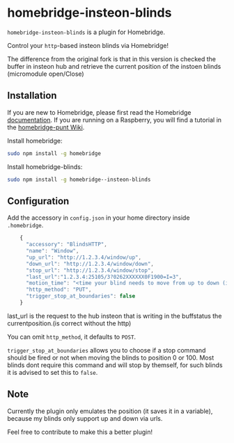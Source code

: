 # homebridge-insteon-blinds

`homebridge-insteon-blinds` is a plugin for Homebridge.

Control your `http`-based insteon blinds via Homebridge!

The difference from the original fork is that in this version is checked the buffer in insteon hub and retrieve the current position of the instoen blinds (micromodule open/Close)

## Installation

If you are new to Homebridge, please first read the Homebridge [documentation](https://www.npmjs.com/package/homebridge).
If you are running on a Raspberry, you will find a tutorial in the [homebridge-punt Wiki](https://github.com/cflurin/homebridge-punt/wiki/Running-Homebridge-on-a-Raspberry-Pi).

Install homebridge:
```sh
sudo npm install -g homebridge
```
Install homebridge-blinds:
```sh
sudo npm install -g homebridge--insteon-blinds
```

## Configuration

Add the accessory in `config.json` in your home directory inside `.homebridge`.

```js
    {
      "accessory": "BlindsHTTP",
      "name": "Window",
      "up_url": "http://1.2.3.4/window/up",
      "down_url": "http://1.2.3.4/window/down",
      "stop_url": "http://1.2.3.4/window/stop",
      "last_url":"1.2.3.4:25105/3?0262XXXXXX0F1900=I=3",
      "motion_time": "<time your blind needs to move from up to down (in milliseconds)>",
      "http_method": "PUT",
      "trigger_stop_at_boundaries": false
    }
```
last_url is the request to the hub insteon that is writing in the buffstatus the currentposition.(is correct without the http)

You can omit `http_method`, it defaults to `POST`.

`trigger_stop_at_boundaries` allows you to choose if a stop command should be fired or not when moving the blinds to position 0 or 100.  Most blinds dont require this command and will stop by themself, for such blinds it is advised to set this to `false`.

## Note
Currently the plugin only emulates the position (it saves it in a variable), because my blinds only support
up and down via urls.

Feel free to contribute to make this a better plugin!

